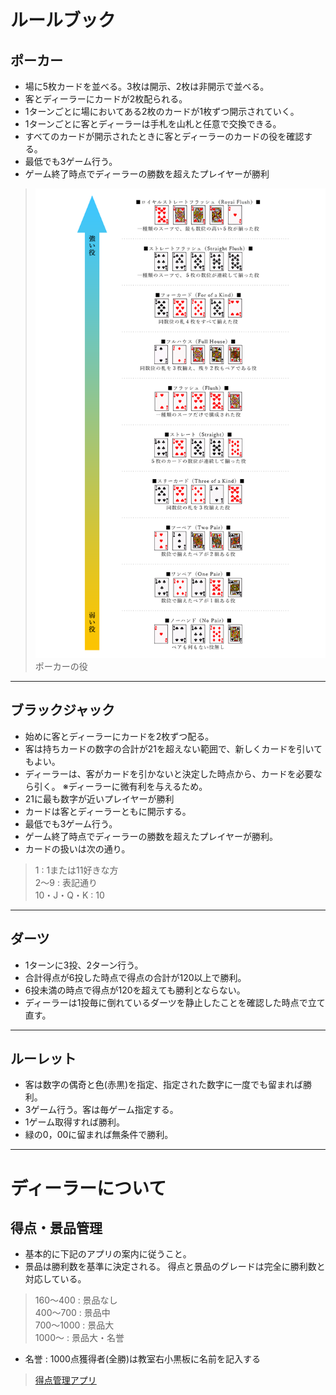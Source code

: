 # ルールブック
## ポーカー
- 場に5枚カードを並べる。3枚は開示、2枚は非開示で並べる。
- 客とディーラーにカードが2枚配られる。
- 1ターンごとに場においてある2枚のカードが1枚ずつ開示されていく。
- 1ターンごとに客とディーラーは手札を山札と任意で交換できる。
- すべてのカードが開示されたときに客とディーラーのカードの役を確認する。
- 最低でも3ゲーム行う。
- ゲーム終了時点でディーラーの勝数を超えたプレイヤーが勝利
> ![ポーカーの役の画像](https://github.com/Alloy-1104/AAA-Manager/blob/26d156169edb0776e74c453ee3e033b8b65d0fb8/Poker%20-%20Role.png)
> ポーカーの役
---
## ブラックジャック
- 始めに客とディーラーにカードを2枚ずつ配る。
- 客は持ちカードの数字の合計が21を超えない範囲で、新しくカードを引いてもよい。
- ディーラーは、客がカードを引かないと決定した時点から、カードを必要なら引く。
※ディーラーに微有利を与えるため。
- 21に最も数字が近いプレイヤーが勝利
- カードは客とディーラーともに開示する。
- 最低でも3ゲーム行う。
- ゲーム終了時点でディーラーの勝数を超えたプレイヤーが勝利。
- カードの扱いは次の通り。
> 1 : 1または11好きな方  
> 2〜9 : 表記通り  
> 10・J・Q・K : 10
---
## ダーツ
- 1ターンに3投、2ターン行う。
- 合計得点が6投した時点で得点の合計が120以上で勝利。
- 6投未満の時点で得点が120を超えても勝利とならない。
- ディーラーは1投毎に倒れているダーツを静止したことを確認した時点で立て直す。
---
## ルーレット
- 客は数字の偶奇と色(赤黒)を指定、指定された数字に一度でも留まれば勝利。
- 3ゲーム行う。客は毎ゲーム指定する。
- 1ゲーム取得すれば勝利。
- 緑の0，00に留まれば無条件で勝利。
---

# ディーラーについて
## 得点・景品管理
- 基本的に下記のアプリの案内に従うこと。
- 景品は勝利数を基準に決定される。
  得点と景品のグレードは完全に勝利数と対応している。
> 160〜400 : 景品なし  
> 400〜700 : 景品中  
> 700〜1000 : 景品大  
> 1000〜 : 景品大・名誉
- 名誉 : 1000点獲得者(全勝)は教室右小黒板に名前を記入する
> [得点管理アプリ](https://alloy-1104.github.io/AAA-Manager/)
